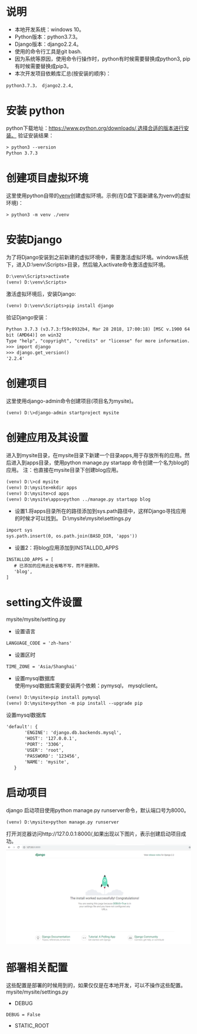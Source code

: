 # 说明
  - 本地开发系统：windows 10。
  - Python版本：python3.7.3。
  - Django版本：django2.2.4。
  - 使用的命令行工具是git bash.
  - 因为系统等原因，使用命令行操作时，python有时候需要替换成python3, pip有时候需要替换成pip3。
  - 本次开发项目依赖库汇总(按安装的顺序)：
  ``` 
  python3.7.3， django2.2.4, 
  ```
# 安装 python
python下载地址：https://www.python.org/downloads/,选择合适的版本进行安装。
验证安装结果：
```
> python3 --version
Python 3.7.3
```
# 创建项目虚拟环境
这里使用python自带的[venv](https://docs.python.org/3/library/venv.html)创建虚拟环境。示例(在D盘下面新建名为venv的虚拟环境)：
```
> python3 -m venv ./venv
```
# 安装Django
为了将Django安装到之前新建的虚拟环境中，需要激活虚拟环境。windows系统下，进入D:\venv\Scripts>目录，然后输入activate命令激活虚拟环境。
```
D:\venv\Scripts>activate  
(venv) D:\venv\Scripts>  
```
激活虚拟环境后，安装Django:
```
(venv) D:\venv\Scripts>pip install django
```
验证Django安装：
```(venv) D:\venv\Scripts>python3
Python 3.7.3 (v3.7.3:f59c0932b4, Mar 28 2018, 17:00:18) [MSC v.1900 64 bit (AMD64)] on win32
Type "help", "copyright", "credits" or "license" for more information.
>>> import django
>>> django.get_version()
'2.2.4'
```
# 创建项目
这里使用django-admin命令创建项目(项目名为mysite)。
```
(venv) D:\>django-admin startproject mysite
```
# 创建应用及其设置
进入到mysite目录，在mysite目录下新建一个目录apps,用于存放所有的应用。然后进入到apps目录，使用python manage.py startapp 命令创建一个名为blog的应用。
注：也直接在mysite目录下创建blog应用。
```
(venv) D:\>cd mysite
(venv) D:\mysite>mkdir apps
(venv) D:\mysite>cd apps
(venv) D:\mysite\apps>python ../manage.py startapp blog
```
 - 设置1.将apps目录所在的路径添加到sys.path路径中，这样Django寻找应用的时候才可以找到。
 D:\mysite\mysite\settings.py
 ```
import sys
sys.path.insert(0, os.path.join(BASD_DIR, 'apps'))
 ```
 - 设置2：将blog应用添加到INSTALLDD_APPS
 ```
INSTALLDD_APPS = [
    # 已添加的应用此处省略不写，而不是删除。
    'blog',
]
```

# setting文件设置
mysite/mysite/setting.py
- 设置语言
```
LANGUAGE_CODE = 'zh-hans'
```
- 设置区时
```
TIME_ZONE = 'Asia/Shanghai'
 ```
  - 设置mysql数据库 <br/>
  使用mysql数据库需要安装两个依赖：pymysql， mysqlclient。
 ``` 
 (venv) D:\mysite>pip install pymysql
 (venv) D:\mysite>python -m pip install --upgrade pip
 ```
   设置mysql数据库
 ``` 
 'default': {
        'ENGINE': 'django.db.backends.mysql',
        'HOST': '127.0.0.1',
        'PORT': '3306',
        'USER': 'root',
        'PASSWORD': '123456',
        'NAME': 'mysite',
    }
 ```
 # 启动项目
 django 启动项目使用python manage.py runserver命令，默认端口号为8000。
 ``` 
 (venv) D:\mysite>python manage.py runserver
 ```
 打开浏览器访问http://127.0.0.1:8000/,如果出现以下图片，表示创建启动项目成功。
 ![](images/01_Django启动成功截图.png)
 
 # 部署相关配置
 这些配置是部署的时候用到的，如果仅仅是在本地开发，可以不操作这些配置。
 <br/>mysite/mysite/settings.py
 - DEBUG
 ```
DEBUG = False
```
- STATIC_ROOT
``` 

```
 


